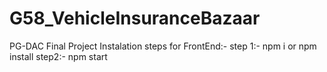 # G58_VehicleInsuranceBazaar
PG-DAC Final Project 
Instalation steps for FrontEnd:-
  step 1:-
    npm i or npm install
  step2:-
    npm start
